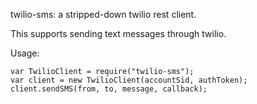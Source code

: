 twilio-sms: a stripped-down twilio rest client.

This supports sending text messages through twilio.

Usage:

    var TwilioClient = require("twilio-sms");
    var client = new TwilioClient(accountSid, authToken);
    client.sendSMS(from, to, message, callback);
